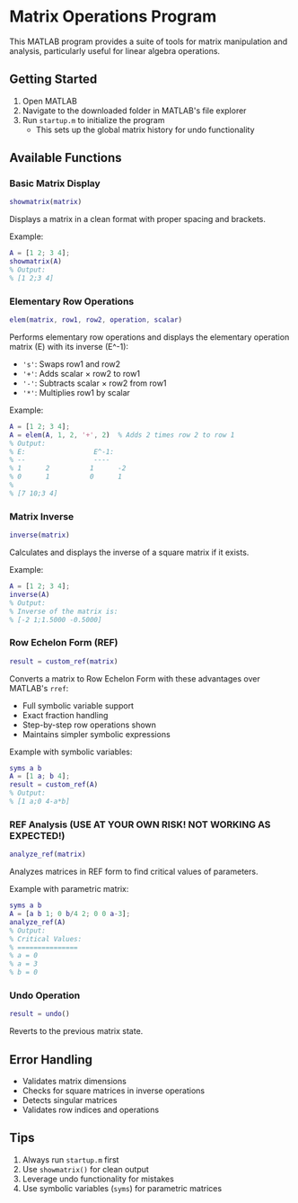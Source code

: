 # Matrix Operations Program

This MATLAB program provides a suite of tools for matrix manipulation and analysis, particularly useful for linear algebra operations.

## Getting Started

1. Open MATLAB
2. Navigate to the downloaded folder in MATLAB's file explorer
3. Run `startup.m` to initialize the program
   - This sets up the global matrix history for undo functionality

## Available Functions

### Basic Matrix Display
```matlab
showmatrix(matrix)
```
Displays a matrix in a clean format with proper spacing and brackets.

Example:
```matlab
A = [1 2; 3 4];
showmatrix(A)
% Output:
% [1 2;3 4]
```

### Elementary Row Operations
```matlab
elem(matrix, row1, row2, operation, scalar)
```
Performs elementary row operations and displays the elementary operation matrix (E) with its inverse (E^-1):
- `'s'`: Swaps row1 and row2
- `'+'`: Adds scalar × row2 to row1
- `'-'`: Subtracts scalar × row2 from row1
- `'*'`: Multiplies row1 by scalar

Example:
```matlab
A = [1 2; 3 4];
A = elem(A, 1, 2, '+', 2)  % Adds 2 times row 2 to row 1
% Output:
% E:                 E^-1:
% --                 ----
% 1      2          1      -2     
% 0      1          0      1      
%
% [7 10;3 4]
```

### Matrix Inverse
```matlab
inverse(matrix)
```
Calculates and displays the inverse of a square matrix if it exists.

Example:
```matlab
A = [1 2; 3 4];
inverse(A)
% Output:
% Inverse of the matrix is:
% [-2 1;1.5000 -0.5000]
```

### Row Echelon Form (REF)
```matlab
result = custom_ref(matrix)
```
Converts a matrix to Row Echelon Form with these advantages over MATLAB's `rref`:
- Full symbolic variable support
- Exact fraction handling
- Step-by-step row operations shown
- Maintains simpler symbolic expressions

Example with symbolic variables:
```matlab
syms a b
A = [1 a; b 4];
result = custom_ref(A)
% Output:
% [1 a;0 4-a*b]
```

### REF Analysis (USE AT YOUR OWN RISK! NOT WORKING AS EXPECTED!)
```matlab
analyze_ref(matrix)
```
Analyzes matrices in REF form to find critical values of parameters.

Example with parametric matrix:
```matlab
syms a b
A = [a b 1; 0 b/4 2; 0 0 a-3];
analyze_ref(A)
% Output:
% Critical Values:
% ===============
% a = 0
% a = 3
% b = 0
```

### Undo Operation
```matlab
result = undo()
```
Reverts to the previous matrix state.

## Error Handling
- Validates matrix dimensions
- Checks for square matrices in inverse operations
- Detects singular matrices
- Validates row indices and operations

## Tips
1. Always run `startup.m` first
2. Use `showmatrix()` for clean output
3. Leverage undo functionality for mistakes
4. Use symbolic variables (`syms`) for parametric matrices
